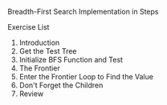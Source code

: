 Breadth-First Search Implementation in Steps

Exercise List
1. Introduction
2. Get the Test Tree
3. Initialize BFS Function and Test
4. The Frontier
5. Enter the Frontier Loop to Find the Value
6. Don't Forget the Children
7. Review